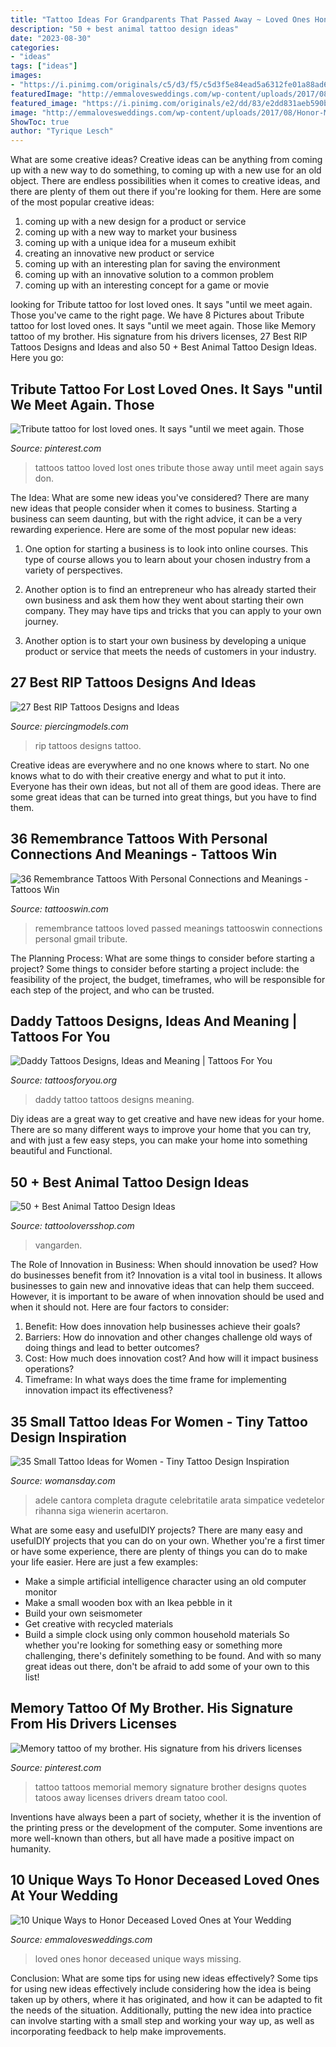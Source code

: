 ```yaml
---
title: "Tattoo Ideas For Grandparents That Passed Away ~ Loved Ones Honor Deceased Unique Ways Missing"
description: "50 + best animal tattoo design ideas"
date: "2023-08-30"
categories:
- "ideas"
tags: ["ideas"]
images:
- "https://i.pinimg.com/originals/c5/d3/f5/c5d3f5e84ead5a6312fe01a88ad6077f.jpg"
featuredImage: "http://emmalovesweddings.com/wp-content/uploads/2017/08/Honor-Missing-Loved-Ones-Wedding-Ideas.jpg"
featured_image: "https://i.pinimg.com/originals/e2/dd/83/e2dd831aeb590b3143bd57c04da8aa56.jpg"
image: "http://emmalovesweddings.com/wp-content/uploads/2017/08/Honor-Missing-Loved-Ones-Wedding-Ideas.jpg"
ShowToc: true
author: "Tyrique Lesch"
---
```



What are some creative ideas?
Creative ideas can be anything from coming up with a new way to do something, to coming up with a new use for an old object. There are endless possibilities when it comes to creative ideas, and there are plenty of them out there if you're looking for them. Here are some of the most popular creative ideas: 
1. coming up with a new design for a product or service 
2. coming up with a new way to market your business 
3. coming up with a unique idea for a museum exhibit 
4. creating an innovative new product or service 
5. coming up with an interesting plan for saving the environment 
6. coming up with an innovative solution to a common problem 
7. coming up with an interesting concept for a game or movie 

	

		
looking for Tribute tattoo for lost loved ones. It says &quot;until we meet again. Those you've came to the right page. We have 8 Pictures about Tribute tattoo for lost loved ones. It says &quot;until we meet again. Those like Memory tattoo of my brother. His signature from his drivers licenses, 27 Best RIP Tattoos Designs and Ideas and also 50 + Best Animal Tattoo Design Ideas. Here you go:
		
    
## Tribute Tattoo For Lost Loved Ones. It Says &quot;until We Meet Again. Those

<img loading=lazy src="https://i.pinimg.com/originals/e2/dd/83/e2dd831aeb590b3143bd57c04da8aa56.jpg" onerror="this.onerror=null;this.src='https://tse3.mm.bing.net/th?id=OIP.zJvXnTYlXsmAmAYxFo6f1gHaJ3&amp;pid=15.1';" alt="Tribute tattoo for lost loved ones. It says &quot;until we meet again. Those">

_Source: pinterest.com_

>tattoos tattoo loved lost ones tribute those away until meet again says don. 

	

The Idea: What are some new ideas you've considered?
There are many new ideas that people consider when it comes to business. Starting a business can seem daunting, but with the right advice, it can be a very rewarding experience. Here are some of the most popular new ideas:
1. One option for starting a business is to look into online courses. This type of course allows you to learn about your chosen industry from a variety of perspectives.

2. Another option is to find an entrepreneur who has already started their own business and ask them how they went about starting their own company. They may have tips and tricks that you can apply to your own journey.

3. Another option is to start your own business by developing a unique product or service that meets the needs of customers in your industry.

    
## 27 Best RIP Tattoos Designs And Ideas

<img loading=lazy src="https://www.piercingmodels.com/wp-content/uploads/2018/04/rip-tattoo.jpg" onerror="this.onerror=null;this.src='https://tse4.mm.bing.net/th?id=OIP.RuDhrATyNOYSUBTDFvBiXwHaCm&amp;pid=15.1';" alt="27 Best RIP Tattoos Designs and Ideas">

_Source: piercingmodels.com_

>rip tattoos designs tattoo. 

	

Creative ideas are everywhere and no one knows where to start. No one knows what to do with their creative energy and what to put it into. Everyone has their own ideas, but not all of them are good ideas. There are some great ideas that can be turned into great things, but you have to find them.

    
## 36 Remembrance Tattoos With Personal Connections And Meanings - Tattoos Win

<img loading=lazy src="http://tattooswin.com/wp-content/uploads/2017/01/remembrance1.jpg" onerror="this.onerror=null;this.src='https://tse2.mm.bing.net/th?id=OIP.zo-TW00O_0yAQIW80i7VIgHaDn&amp;pid=15.1';" alt="36 Remembrance Tattoos With Personal Connections and Meanings - Tattoos Win">

_Source: tattooswin.com_

>remembrance tattoos loved passed meanings tattooswin connections personal gmail tribute. 

	

The Planning Process: What are some things to consider before starting a project?
Some things to consider before starting a project include: the feasibility of the project, the budget, timeframes, who will be responsible for each step of the project, and who can be trusted.

    
## Daddy Tattoos Designs, Ideas And Meaning | Tattoos For You

<img loading=lazy src="http://www.tattoosforyou.org/wp-content/uploads/2016/02/Daddy-Little-Girl-Tattoo.jpg" onerror="this.onerror=null;this.src='https://tse2.mm.bing.net/th?id=OIP.4WZmH1a8gzWSrram0H8VcwHaFj&amp;pid=15.1';" alt="Daddy Tattoos Designs, Ideas and Meaning | Tattoos For You">

_Source: tattoosforyou.org_

>daddy tattoo tattoos designs meaning. 

	

Diy ideas are a great way to get creative and have new ideas for your home. There are so many different ways to improve your home that you can try, and with just a few easy steps, you can make your home into something beautiful and Functional.

    
## 50 + Best Animal Tattoo Design Ideas

<img loading=lazy src="https://www.tattooloversshop.com/wp-content/uploads/2019/08/5.jpg" onerror="this.onerror=null;this.src='https://tse2.mm.bing.net/th?id=OIP.YbHERodNY664crAYqZchkwHaL8&amp;pid=15.1';" alt="50 + Best Animal Tattoo Design Ideas">

_Source: tattooloversshop.com_

>vangarden. 

	

The Role of Innovation in Business: When should innovation be used? How do businesses benefit from it?
Innovation is a vital tool in business. It allows businesses to gain new and innovative ideas that can help them succeed. However, it is important to be aware of when innovation should be used and when it should not. Here are four factors to consider:
1. Benefit: How does innovation help businesses achieve their goals?
2. Barriers: How do innovation and other changes challenge old ways of doing things and lead to better outcomes?
3. Cost: How much does innovation cost? And how will it impact business operations? 
4. Timeframe: In what ways does the time frame for implementing innovation impact its effectiveness?

    
## 35 Small Tattoo Ideas For Women - Tiny Tattoo Design Inspiration

<img loading=lazy src="https://hips.hearstapps.com/wdy.h-cdn.co/assets/17/28/2560x3640/adele-tattoo-dots-penny.jpg?resize=768:*" onerror="this.onerror=null;this.src='https://tse3.mm.bing.net/th?id=OIP.jS3ij7OCyCaikhA9Gr6UGAHaKh&amp;pid=15.1';" alt="35 Small Tattoo Ideas for Women - Tiny Tattoo Design Inspiration">

_Source: womansday.com_

>adele cantora completa dragute celebritatile arata simpatice vedetelor rihanna siga wienerin acertaron. 

	

What are some easy and usefulDIY projects?
There are many easy and usefulDIY projects that you can do on your own. Whether you're a first timer or have some experience, there are plenty of things you can do to make your life easier. Here are just a few examples: 
- Make a simple artificial intelligence character using an old computer monitor 
- Make a small wooden box with an Ikea pebble in it 
- Build your own seismometer 
- Get creative with recycled materials 
- Build a simple clock using only common household materials 
So whether you're looking for something easy or something more challenging, there's definitely something to be found. And with so many great ideas out there, don't be afraid to add some of your own to this list!

    
## Memory Tattoo Of My Brother. His Signature From His Drivers Licenses

<img loading=lazy src="https://i.pinimg.com/originals/c5/d3/f5/c5d3f5e84ead5a6312fe01a88ad6077f.jpg" onerror="this.onerror=null;this.src='https://tse4.mm.bing.net/th?id=OIP.6wAASAOx1iuXL3_9ytRLhwHaJ4&amp;pid=15.1';" alt="Memory tattoo of my brother. His signature from his drivers licenses">

_Source: pinterest.com_

>tattoo tattoos memorial memory signature brother designs quotes tatoos away licenses drivers dream tatoo cool. 

	

Inventions have always been a part of society, whether it is the invention of the printing press or the development of the computer. Some inventions are more well-known than others, but all have made a positive impact on humanity.

    
## 10 Unique Ways To Honor Deceased Loved Ones At Your Wedding

<img loading=lazy src="http://emmalovesweddings.com/wp-content/uploads/2017/08/Honor-Missing-Loved-Ones-Wedding-Ideas.jpg" onerror="this.onerror=null;this.src='https://tse3.mm.bing.net/th?id=OIP.J_a6kZeoU0ruIwNmmeG4qAHaLH&amp;pid=15.1';" alt="10 Unique Ways to Honor Deceased Loved Ones at Your Wedding">

_Source: emmalovesweddings.com_

>loved ones honor deceased unique ways missing. 

	

Conclusion: What are some tips for using new ideas effectively?
Some tips for using new ideas effectively include considering how the idea is being taken up by others, where it has originated, and how it can be adapted to fit the needs of the situation. Additionally, putting the new idea into practice can involve starting with a small step and working your way up, as well as incorporating feedback to help make improvements.


